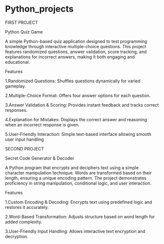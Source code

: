 # Python_projects
FIRST PROJECT

Python Quiz Game

A simple Python-based quiz application designed to test programming knowledge through interactive multiple-choice questions. This project features randomized questions, answer validation, score tracking, and explanations for incorrect answers, making it both engaging and educational.

Features

1.Randomized Questions: Shuffles questions dynamically for varied gameplay.

2.Multiple-Choice Format: Offers four answer options for each question.

3.Answer Validation & Scoring: Provides instant feedback and tracks correct responses.

4.Explanation for Mistakes: Displays the correct answer and reasoning when an incorrect response is given.

5.User-Friendly Interaction: Simple text-based interface allowing smooth user input handling

SECOND PROJECT

Secret Code Generator & Decoder

A Python program that encrypts and deciphers text using a simple character manipulation technique. Words are transformed based on their length, ensuring a unique encoding pattern. The project demonstrates proficiency in string manipulation, conditional logic, and user interaction.

Features

1.Custom Encoding & Decoding: Encrypts text using predefined logic and restores it accurately.

2.Word-Based Transformation: Adjusts structure based on word length for added complexity.

3.User-Friendly Input Handling: Allows interactive text encryption and decryption.
